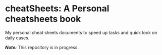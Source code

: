 # cheatSheets: A Personal cheatsheets book

My personal cheat sheets documents to speed up tasks and quick look on daily cases.  

_**Note:**_ This repository is in progress.


